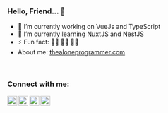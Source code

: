 ### Hello, Friend... 👋

- 🔭 I’m currently working on VueJs and TypeScript
- 🌱 I’m currently learning NuxtJS and NestJS
- ⚡ Fun fact: 👨‍💻 👨‍💻 👨‍💻
- About me: [thealoneprogrammer.com](https://thealoneprogrammer.com/)

<br/>

### Connect with me:

[<img align="left" width="22px" src="https://static-exp3.licdn.com/sc/h/al2o9zrvru7aqj8e1x2rzsrca" />](https://www.linkedin.com/in/sujith-d/)
[<img align="left" width="22px" src="https://www.instagram.com/static/images/ico/favicon-192.png/68d99ba29cc8.png" />](https://www.instagram.com/thealoneprogrammer/)
[<img align="left" width="22px" src="https://static.xx.fbcdn.net/rsrc.php/yD/r/d4ZIVX-5C-b.ico" />](https://www.facebook.com/sujith.kulal.31)
[<img align="left" width="22px" src="https://ssl.gstatic.com/ui/v1/icons/mail/rfr/gmail.ico" />](https://mail.google.com/mail/u/0/?view=cm&fs=1&to=thealoneprogrammer@gmail.com&tf=1)
